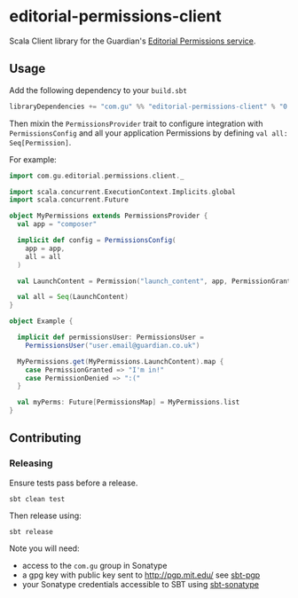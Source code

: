 # editorial-permissions-client

Scala Client library for the Guardian's [Editorial Permissions service](https://github.com/guardian/permissions).

## Usage
Add the following dependency to your `build.sbt`

```scala
libraryDependencies += "com.gu" %% "editorial-permissions-client" % "0.2"
```

Then mixin the `PermissionsProvider` trait to configure integration with
`PermissionsConfig` and all your application Permissions by defining `val all: Seq[Permission]`.

For example:

```scala
import com.gu.editorial.permissions.client._

import scala.concurrent.ExecutionContext.Implicits.global
import scala.concurrent.Future

object MyPermissions extends PermissionsProvider {
  val app = "composer"

  implicit def config = PermissionsConfig(
    app = app,
    all = all
  )

  val LaunchContent = Permission("launch_content", app, PermissionGranted)

  val all = Seq(LaunchContent)
}

object Example {

  implicit def permissionsUser: PermissionsUser =
    PermissionsUser("user.email@guardian.co.uk")

  MyPermissions.get(MyPermissions.LaunchContent).map {
    case PermissionGranted => "I'm in!"
    case PermissionDenied => ":("
  }

  val myPerms: Future[PermissionsMap] = MyPermissions.list
}
```

## Contributing

### Releasing

Ensure tests pass before a release.

    sbt clean test

Then release using:

    sbt release
  
Note you will need:

  - access to the `com.gu` group in Sonatype
  - a gpg key with public key sent to http://pgp.mit.edu/ see [sbt-pgp](http://www.scala-sbt.org/sbt-pgp)
  - your Sonatype credentials accessible to SBT using [sbt-sonatype](https://github.com/xerial/sbt-sonatype#homesbtsbt-versionsonatypesbt)

